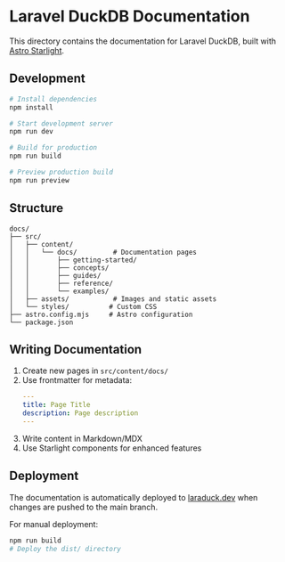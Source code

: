 # Laravel DuckDB Documentation

This directory contains the documentation for Laravel DuckDB, built with [Astro Starlight](https://starlight.astro.build/).

## Development

```bash
# Install dependencies
npm install

# Start development server
npm run dev

# Build for production
npm run build

# Preview production build
npm run preview
```

## Structure

```
docs/
├── src/
│   ├── content/
│   │   └── docs/         # Documentation pages
│   │       ├── getting-started/
│   │       ├── concepts/
│   │       ├── guides/
│   │       ├── reference/
│   │       └── examples/
│   ├── assets/           # Images and static assets
│   └── styles/          # Custom CSS
├── astro.config.mjs     # Astro configuration
└── package.json
```

## Writing Documentation

1. Create new pages in `src/content/docs/`
2. Use frontmatter for metadata:
   ```yaml
   ---
   title: Page Title
   description: Page description
   ---
   ```
3. Write content in Markdown/MDX
4. Use Starlight components for enhanced features

## Deployment

The documentation is automatically deployed to [laraduck.dev](https://laraduck.dev) when changes are pushed to the main branch.

For manual deployment:

```bash
npm run build
# Deploy the dist/ directory
```
